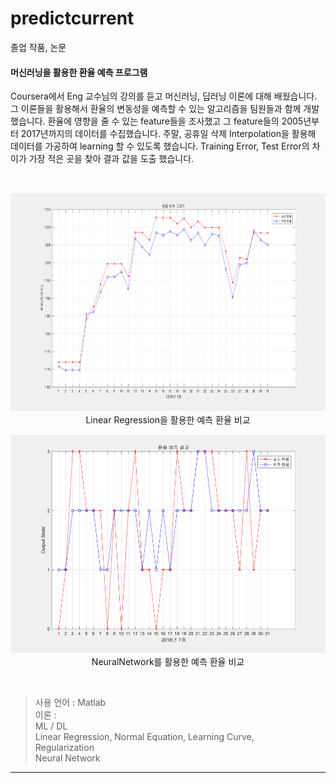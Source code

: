 # predictcurrent
졸업 작품, 논문


#### 머신러닝을 활용한 환율 예측 프로그램

Coursera에서 Eng 교수님의 강의를 듣고 머신러닝, 딥러닝 이론에 대해 배웠습니다.  
그 이론들을 활용해서 환율의 변동성을 예측할 수 있는 알고리즘을 팀원들과 함께 개발했습니다.
환율에 영향을 줄 수 있는 feature들을 조사했고 그 feature들의 2005년부터 2017년까지의 데이터를 수집했습니다.
주말, 공휴일 삭제 Interpolation을 활용해 데이터를 가공하여 learning 할 수 있도록 했습니다.
Training Error, Test Error의 차이가 가장 적은 곳을 찾아 결과 값을 도출 했습니다.

<br>
<p align="center">
  <img src="./Image/img1.png" alt="Linear Regression을 활용한 예측 환율 비교" width="700" height="350" />
  Linear Regression을 활용한 예측 환율 비교
</p>

<p align="center">
  <img src="./Image/img2.png" alt="NeuralNetwork를 활용한 예측 환율 비교" width="700" height="350" />
  NeuralNetwork를 활용한 예측 환율 비교
</p>

<br>




>사용 언어 : Matlab  
>이론 :  
>ML / DL  
>Linear Regression, Normal Equation, Learning Curve,  
>Regularization  
>Neural Network  


---
